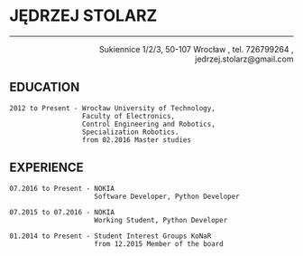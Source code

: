 # JĘDRZEJ STOLARZ
____________________
<p align="right" > Sukiennice 1/2/3, 50-107 Wrocław , tel. 726799264 , jedrzej.stolarz@gmail.com </p>

## EDUCATION
    2012 to Present - Wrocław University of Technology,  
                      Faculty of Electronics, 
                      Control Engineering and Robotics, 
                      Specialization Robotics.
                      from 02.2016 Master studies

## EXPERIENCE
    07.2016 to Present - NOKIA
                         Software Developer, Python Developer

    07.2015 to 07.2016 - NOKIA
                         Working Student, Python Developer
                         
    01.2014 to Present - Student Interest Groups KoNaR
                         from 12.2015 Member of the board
